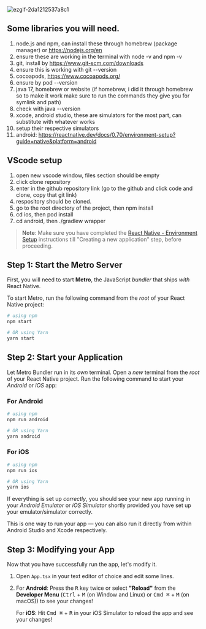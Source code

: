 
![ezgif-2da1212537a8c1](https://github.com/user-attachments/assets/b8e7619c-d4b1-4a09-92e2-f0f38263800f)


## Some libraries you will need.

1. node.js and npm, can install these through homebrew (package manager) or https://nodejs.org/en
2. ensure these are working in the terminal with node -v and npm -v
3. git, install by https://www.git-scm.com/downloads
4. ensure this is working with git --version
5. cocoapods, https://www.cocoapods.org/
6. ensure by pod --version
7. java 17, homebrew or website (if homebrew, i did it through homebrew so to make it work make sure to run the commands they give you for symlink and path)
8. check with java --version
9. xcode, android studio, these are simulators for the most part, can substitute with whatever works
10. setup their respective simulators
11. android: https://reactnative.dev/docs/0.70/environment-setup?guide=native&platform=android

## VScode setup

1. open new vscode window, files section should be empty
2. click clone repository
3. enter in the github repository link (go to the github and click code and clone, copy that git link)
4. respository should be cloned.
5. go to the root directory of the project, then npm install
6. cd ios, then pod install
7. cd android, then ./gradlew wrapper

>**Note**: Make sure you have completed the [React Native - Environment Setup](https://reactnative.dev/docs/environment-setup) instructions till "Creating a new application" step, before proceeding.

## Step 1: Start the Metro Server

First, you will need to start **Metro**, the JavaScript _bundler_ that ships _with_ React Native.

To start Metro, run the following command from the _root_ of your React Native project:

```bash
# using npm
npm start

# OR using Yarn
yarn start
```

## Step 2: Start your Application

Let Metro Bundler run in its _own_ terminal. Open a _new_ terminal from the _root_ of your React Native project. Run the following command to start your _Android_ or _iOS_ app:

### For Android

```bash
# using npm
npm run android

# OR using Yarn
yarn android
```

### For iOS

```bash
# using npm
npm run ios

# OR using Yarn
yarn ios
```

If everything is set up _correctly_, you should see your new app running in your _Android Emulator_ or _iOS Simulator_ shortly provided you have set up your emulator/simulator correctly.

This is one way to run your app — you can also run it directly from within Android Studio and Xcode respectively.

## Step 3: Modifying your App

Now that you have successfully run the app, let's modify it.

1. Open `App.tsx` in your text editor of choice and edit some lines.
2. For **Android**: Press the <kbd>R</kbd> key twice or select **"Reload"** from the **Developer Menu** (<kbd>Ctrl</kbd> + <kbd>M</kbd> (on Window and Linux) or <kbd>Cmd ⌘</kbd> + <kbd>M</kbd> (on macOS)) to see your changes!

   For **iOS**: Hit <kbd>Cmd ⌘</kbd> + <kbd>R</kbd> in your iOS Simulator to reload the app and see your changes!
